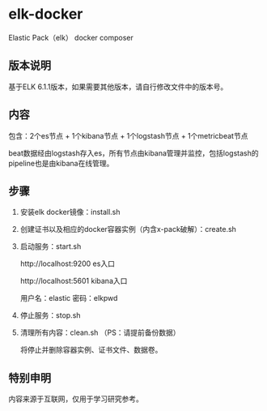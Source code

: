 # elk-docker
Elastic Pack（elk） docker composer

## 版本说明
基于ELK 6.1.1版本，如果需要其他版本，请自行修改文件中的版本号。

## 内容
包含：2个es节点 + 1个kibana节点 + 1个logstash节点 + 1个metricbeat节点

beat数据经由logstash存入es，所有节点由kibana管理并监控，包括logstash的pipeline也是由kibana在线管理。

## 步骤
1. 安装elk docker镜像：install.sh

2. 创建证书以及相应的docker容器实例（内含x-pack破解）：create.sh

3. 启动服务：start.sh
    
   http://localhost:9200    es入口
   
   http://localhost:5601    kibana入口
   
   用户名：elastic 密码：elkpwd
   
4. 停止服务：stop.sh

5. 清理所有内容：clean.sh （PS：请提前备份数据）

   将停止并删除容器实例、证书文件、数据卷。
   
## 特别申明
内容来源于互联网，仅用于学习研究参考。
